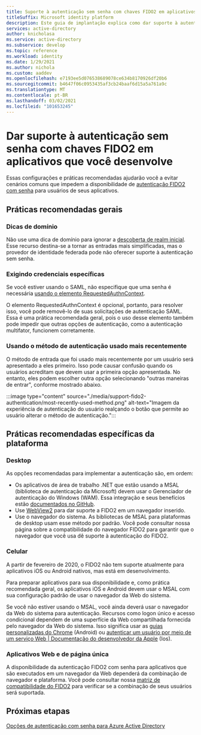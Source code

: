 ```yaml
---
title: Suporte à autenticação sem senha com chaves FIDO2 em aplicativos que você desenvolve | Azure
titleSuffix: Microsoft identity platform
description: Este guia de implantação explica como dar suporte à autenticação sem senha com chaves de segurança FIDO2 nos aplicativos que você desenvolve
services: active-directory
author: knicholasa
ms.service: active-directory
ms.subservice: develop
ms.topic: reference
ms.workload: identity
ms.date: 1/29/2021
ms.author: nichola
ms.custom: aaddev
ms.openlocfilehash: e7193ee5d076538689078ce634b8170926df20b6
ms.sourcegitcommit: b4647f06c0953435af3cb24baaf6d15a5a761a9c
ms.translationtype: MT
ms.contentlocale: pt-BR
ms.lasthandoff: 03/02/2021
ms.locfileid: "101653245"
---
```

# <a name="support-passwordless-authentication-with-fido2-keys-in-apps-you-develop"></a>Dar suporte à autenticação sem senha com chaves FIDO2 em aplicativos que você desenvolve

Essas configurações e práticas recomendadas ajudarão você a evitar cenários comuns que impedem a disponibilidade de [autenticação FIDO2 com senha](../../active-directory/authentication/concept-authentication-passwordless.md) para usuários de seus aplicativos.

## <a name="general-best-practices"></a>Práticas recomendadas gerais

### <a name="domain-hints"></a>Dicas de domínio

Não use uma dica de domínio para ignorar a [descoberta de realm inicial](../../active-directory/manage-apps/configure-authentication-for-federated-users-portal.md). Esse recurso destina-se a tornar as entradas mais simplificadas, mas o provedor de identidade federada pode não oferecer suporte à autenticação sem senha.

### <a name="requiring-specific-credentials"></a>Exigindo credenciais específicas

Se você estiver usando o SAML, não especifique que uma senha é necessária [usando o elemento RequestedAuthnContext](single-sign-on-saml-protocol.md#requestauthncontext).

O elemento RequestedAuthnContext é opcional, portanto, para resolver isso, você pode removê-lo de suas solicitações de autenticação SAML. Essa é uma prática recomendada geral, pois o uso desse elemento também pode impedir que outras opções de autenticação, como a autenticação multifator, funcionem corretamente.

### <a name="using-the-most-recently-used-authentication-method"></a>Usando o método de autenticação usado mais recentemente

O método de entrada que foi usado mais recentemente por um usuário será apresentado a eles primeiro. Isso pode causar confusão quando os usuários acreditam que devem usar a primeira opção apresentada. No entanto, eles podem escolher outra opção selecionando "outras maneiras de entrar", conforme mostrado abaixo.

:::image type="content" source="./media/support-fido2-authentication/most-recently-used-method.png" alt-text="Imagem da experiência de autenticação do usuário realçando o botão que permite ao usuário alterar o método de autenticação.":::

## <a name="platform-specific-best-practices"></a>Práticas recomendadas específicas da plataforma

### <a name="desktop"></a>Desktop

As opções recomendadas para implementar a autenticação são, em ordem:

- Os aplicativos de área de trabalho .NET que estão usando a MSAL (biblioteca de autenticação da Microsoft) devem usar o Gerenciador de autenticação do Windows (WAM). Essa integração e seus benefícios estão [documentados no GitHub](https://github.com/AzureAD/microsoft-authentication-library-for-dotnet/wiki/wam).
- Use [WebView2](/microsoft-edge/webview2/) para dar suporte a FIDO2 em um navegador inserido.
- Use o navegador do sistema. As bibliotecas de MSAL para plataformas de desktop usam esse método por padrão. Você pode consultar nossa página sobre a compatibilidade do navegador FIDO2 para garantir que o navegador que você usa dê suporte à autenticação do FIDO2.

### <a name="mobile"></a>Celular

A partir de fevereiro de 2020, o FIDO2 não tem suporte atualmente para aplicativos iOS ou Android nativos, mas está em desenvolvimento.

Para preparar aplicativos para sua disponibilidade e, como prática recomendada geral, os aplicativos iOS e Android devem usar o MSAL com sua configuração padrão de usar o navegador da Web do sistema.

Se você não estiver usando o MSAL, você ainda deverá usar o navegador da Web do sistema para autenticação. Recursos como logon único e acesso condicional dependem de uma superfície da Web compartilhada fornecida pelo navegador da Web do sistema. Isso significa usar as [guias personalizadas do Chrome](https://developer.chrome.com/docs/multidevice/android/customtabs/) (Android) ou [autenticar um usuário por meio de um serviço Web | Documentação do desenvolvedor da Apple](https://developer.apple.com/documentation/authenticationservices/authenticating_a_user_through_a_web_service) (Ios).

### <a name="web-and-single-page-apps"></a>Aplicativos Web e de página única

A disponibilidade da autenticação FIDO2 com senha para aplicativos que são executados em um navegador da Web dependerá da combinação de navegador e plataforma. Você pode consultar nossa [matriz de compatibilidade do FIDO2](../authentication/fido2-compatibility.md) para verificar se a combinação de seus usuários será suportada.

## <a name="next-steps"></a>Próximas etapas

[Opções de autenticação com senha para Azure Active Directory](../../active-directory/authentication/concept-authentication-passwordless.md)